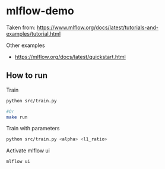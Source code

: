# mlflow-demo

Taken from: <https://www.mlflow.org/docs/latest/tutorials-and-examples/tutorial.html>

Other examples
- https://mlflow.org/docs/latest/quickstart.html

## How to run

Train
```bash
python src/train.py

#Or
make run
```

Train with parameters
```bash
python src/train.py <alpha> <l1_ratio>
```

Activate mlflow ui
```bash
mlflow ui
```